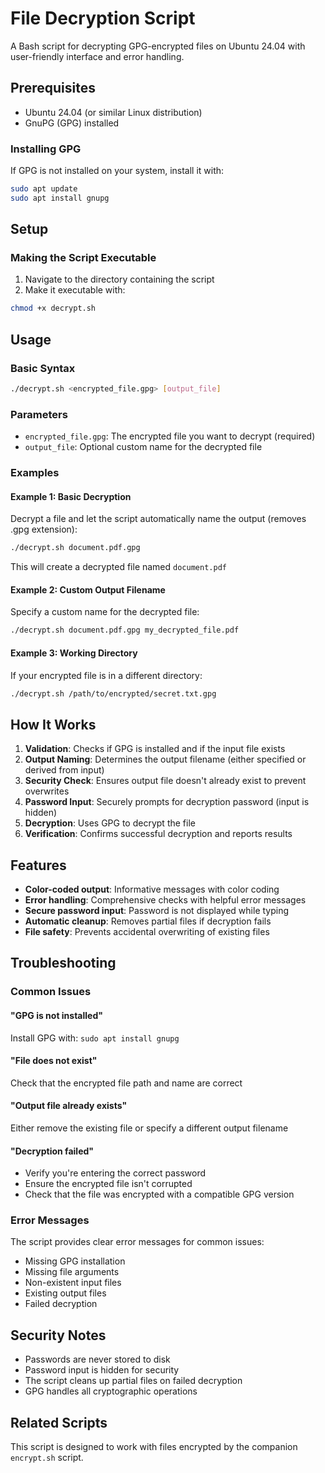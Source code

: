 # File Decryption Script

A Bash script for decrypting GPG-encrypted files on Ubuntu 24.04 with user-friendly interface and error handling.

## Prerequisites

- Ubuntu 24.04 (or similar Linux distribution)
- GnuPG (GPG) installed

### Installing GPG

If GPG is not installed on your system, install it with:

```bash
sudo apt update
sudo apt install gnupg
```

## Setup

### Making the Script Executable

1. Navigate to the directory containing the script
2. Make it executable with:

```bash
chmod +x decrypt.sh
```

## Usage

### Basic Syntax

```bash
./decrypt.sh <encrypted_file.gpg> [output_file]
```

### Parameters

- `encrypted_file.gpg`: The encrypted file you want to decrypt (required)
- `output_file`: Optional custom name for the decrypted file

### Examples

#### Example 1: Basic Decryption
Decrypt a file and let the script automatically name the output (removes .gpg extension):

```bash
./decrypt.sh document.pdf.gpg
```
This will create a decrypted file named `document.pdf`

#### Example 2: Custom Output Filename
Specify a custom name for the decrypted file:

```bash
./decrypt.sh document.pdf.gpg my_decrypted_file.pdf
```

#### Example 3: Working Directory
If your encrypted file is in a different directory:

```bash
./decrypt.sh /path/to/encrypted/secret.txt.gpg
```

## How It Works

1. **Validation**: Checks if GPG is installed and if the input file exists
2. **Output Naming**: Determines the output filename (either specified or derived from input)
3. **Security Check**: Ensures output file doesn't already exist to prevent overwrites
4. **Password Input**: Securely prompts for decryption password (input is hidden)
5. **Decryption**: Uses GPG to decrypt the file
6. **Verification**: Confirms successful decryption and reports results

## Features

- **Color-coded output**: Informative messages with color coding
- **Error handling**: Comprehensive checks with helpful error messages
- **Secure password input**: Password is not displayed while typing
- **Automatic cleanup**: Removes partial files if decryption fails
- **File safety**: Prevents accidental overwriting of existing files

## Troubleshooting

### Common Issues

#### "GPG is not installed"
Install GPG with: `sudo apt install gnupg`

#### "File does not exist"
Check that the encrypted file path and name are correct

#### "Output file already exists"
Either remove the existing file or specify a different output filename

#### "Decryption failed"
- Verify you're entering the correct password
- Ensure the encrypted file isn't corrupted
- Check that the file was encrypted with a compatible GPG version

### Error Messages

The script provides clear error messages for common issues:
- Missing GPG installation
- Missing file arguments
- Non-existent input files
- Existing output files
- Failed decryption

## Security Notes

- Passwords are never stored to disk
- Password input is hidden for security
- The script cleans up partial files on failed decryption
- GPG handles all cryptographic operations

## Related Scripts

This script is designed to work with files encrypted by the companion `encrypt.sh` script.